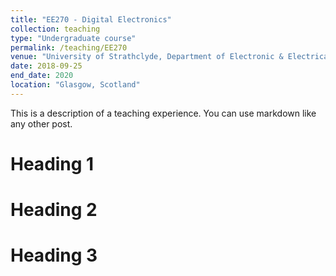 ```yaml
---
title: "EE270 - Digital Electronics"
collection: teaching
type: "Undergraduate course"
permalink: /teaching/EE270
venue: "University of Strathclyde, Department of Electronic & Electrical Engineering"
date: 2018-09-25
end_date: 2020
location: "Glasgow, Scotland"
---
```


This is a description of a teaching experience. You can use markdown like any other post.

Heading 1
======

Heading 2
======

Heading 3
======

